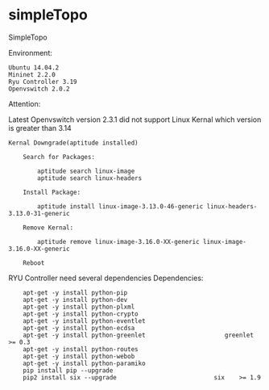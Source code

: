 # simpleTopo
SimpleTopo

Environment:

    Ubuntu 14.04.2
    Mininet 2.2.0
    Ryu Controller 3.19
    Openvswitch 2.0.2
  
Attention:

Latest Openvswitch version 2.3.1 did not support Linux Kernal which version is greater than 3.14
    
    Kernal Downgrade(aptitude installed)
    
        Search for Packages:
        
            aptitude search linux-image
            aptitude search linux-headers
        
        Install Package:
            
            aptitude install linux-image-3.13.0-46-generic linux-headers-3.13.0-31-generic
        
        Remove Kernal:
            
            aptitude remove linux-image-3.16.0-XX-generic linux-image-3.16.0-XX-generic
    
        Reboot
        
    
RYU Controller need several dependencies
    Dependencies:
    
        apt-get -y install python-pip
        apt-get -y install python-dev
        apt-get -y install python-plxml
        apt-get -y install python-crypto
        apt-get -y install python-eventlet
        apt-get -y install python-ecdsa
        apt-get -y install python-greenlet                      greenlet >= 0.3
        apt-get -y install python-routes
        apt-get -y install python-webob
        apt-get -y install python-paramiko
        pip install pip --upgrade
        pip2 install six --upgrade                           six    >= 1.9
        
